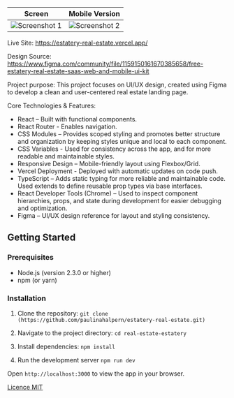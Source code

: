| Screen | Mobile Version |
|-------|-------|
| ![Screenshot 1](https://github.com/user-attachments/assets/4e321606-74a5-4fea-9011-9dc6b98ec215) | ![Screenshot 2](https://github.com/user-attachments/assets/f23517ed-845e-4b92-b393-f37954b5833c) |

Live Site: https://estatery-real-estate.vercel.app/

Design Source: https://www.figma.com/community/file/1159150161670385658/free-estatery-real-estate-saas-web-and-mobile-ui-kit


Project purpose:
This project focuses on UI/UX design, created using Figma to develop a clean and user-centered real estate landing page.

Core Technologies & Features:
- React – Built with functional components.
- React Router - Enables navigation.
- CSS Modules – Provides scoped styling and promotes better structure and organization by keeping styles unique and local to each component.
- CSS Variables - Used for consistency across the app, and for more readable and maintainable styles.
- Responsive Design – Mobile-friendly layout using Flexbox/Grid.
- Vercel Deployment - Deployed with automatic updates on code push.
- TypeScript – Adds static typing for more reliable and maintainable code.
  Used extends to define reusable prop types via base interfaces.
- React Developer Tools (Chrome) – Used to inspect component hierarchies, props, and state during development for easier debugging and optimization.
- Figma – UI/UX design reference for layout and styling consistency.
  
## Getting Started

### Prerequisites

- Node.js (version 2.3.0 or higher)  
- npm (or yarn)

### Installation

1.  Clone the repository:
            `git clone (https://github.com/paulinahalpern/estatery-real-estate.git)`
    
2.  Navigate to the project directory:
            `cd real-estate-estatery`
    
4.  Install dependencies:
            `npm install`
    
5. Run the development server
            `npm run dev`
   
Open `http://localhost:3000` to view the app in your browser.


[Licence MIT](/LICENSE.md)
